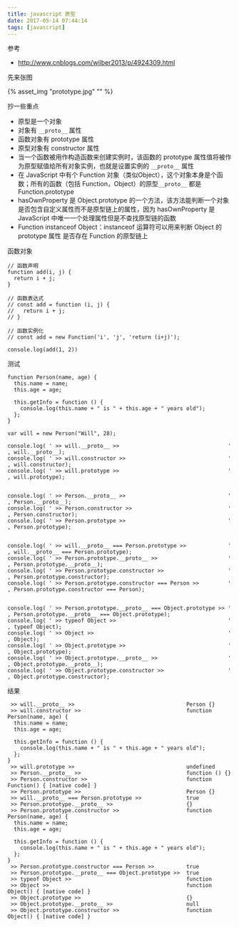 ```yaml
---
title: javascript 原型
date: 2017-05-14 07:44:14
tags: [javascript]
---
```



参考

* <http://www.cnblogs.com/wilber2013/p/4924309.html>

先来张图

{% asset_img "prototype.jpg" "" %}

<!--more-->

抄一些重点

* 原型是一个对象
* 对象有 `__proto__` 属性
* 函数对象有 prototype 属性
* 原型对象有 constructor 属性
* 当一个函数被用作构造函数来创建实例时，该函数的 prototype 属性值将被作为原型赋值给所有对象实例，也就是设置实例的 `__proto__` 属性
* 在 JavaScript 中有个 Function 对象（类似Object），这个对象本身是个函数；所有的函数（包括 Function，Object）的原型`__proto__` 都是 Function.prototype
* hasOwnProperty 是 Object.prototype 的一个方法，该方法能判断一个对象是否包含自定义属性而不是原型链上的属性，因为 hasOwnProperty 是 JavaScript 中唯一一个处理属性但是不查找原型链的函数
* Function instanceof Object：instanceof 运算符可以用来判断 Object 的 prototype 属性 是否存在 Function 的原型链上



函数对象

```
// 函数声明
function add(i, j) {
  return i + j;
}

// 函数表达式
// const add = function (i, j) {
//   return i + j;
// }

// 函数实例化
// const add = new Function('i', 'j', 'return (i+j)');

console.log(add(1, 2))
```

测试

```
function Person(name, age) {
  this.name = name;
  this.age = age;

  this.getInfo = function () {
    console.log(this.name + " is " + this.age + " years old");
  };
}

var will = new Person("Will", 28);

console.log( ' >> will.__proto__ >>                                  ' , will.__proto__);
console.log( ' >> will.constructor >>                                ' , will.constructor);
console.log( ' >> will.prototype >>                                  ' , will.prototype);


console.log( ' >> Person.__proto__ >>                                ' , Person.__proto__);
console.log( ' >> Person.constructor >>                              ' , Person.constructor);
console.log( ' >> Person.prototype >>                                ' , Person.prototype);


console.log( ' >> will.__proto__ === Person.prototype >>             ' , will.__proto__ === Person.prototype);
console.log( ' >> Person.prototype.__proto__ >>                      ' , Person.prototype.__proto__);
console.log( ' >> Person.prototype.constructor >>                    ' , Person.prototype.constructor);
console.log( ' >> Person.prototype.constructor === Person >>         ' , Person.prototype.constructor === Person);


console.log( ' >> Person.prototype.__proto__ === Object.prototype >> ' , Person.prototype.__proto__ === Object.prototype);
console.log( ' >> typeof Object >>                                   ' , typeof Object);
console.log( ' >> Object >>                                          ' , Object);
console.log( ' >> Object.prototype >>                                ' , Object.prototype);
console.log( ' >> Object.prototype.__proto__ >>                      ' , Object.prototype.__proto__);
console.log( ' >> Object.prototype.constructor >>                    ' , Object.prototype.constructor);
```

结果


```
 >> will.__proto__ >>                                   Person {}
 >> will.constructor >>                                 function Person(name, age) {
  this.name = name;
  this.age = age;

  this.getInfo = function () {
    console.log(this.name + " is " + this.age + " years old");
  };
}
 >> will.prototype >>                                   undefined
 >> Person.__proto__ >>                                 function () {}
 >> Person.constructor >>                               function Function() { [native code] }
 >> Person.prototype >>                                 Person {}
 >> will.__proto__ === Person.prototype >>              true
 >> Person.prototype.__proto__ >>                       {}
 >> Person.prototype.constructor >>                     function Person(name, age) {
  this.name = name;
  this.age = age;

  this.getInfo = function () {
    console.log(this.name + " is " + this.age + " years old");
  };
}
 >> Person.prototype.constructor === Person >>          true
 >> Person.prototype.__proto__ === Object.prototype >>  true
 >> typeof Object >>                                    function
 >> Object >>                                           function Object() { [native code] }
 >> Object.prototype >>                                 {}
 >> Object.prototype.__proto__ >>                       null
 >> Object.prototype.constructor >>                     function Object() { [native code] }
```






